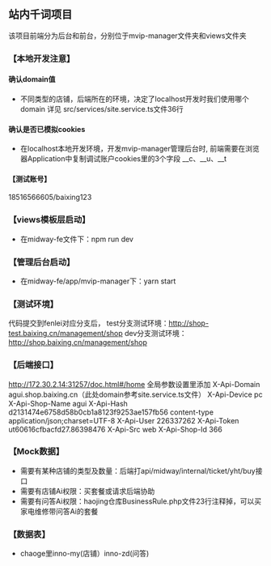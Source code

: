 ## 站内千词项目

该项目前端分为后台和前台，分别位于mvip-manager文件夹和views文件夹
 ### 【本地开发注意】
 #### 确认domain值
 - 不同类型的店铺，后端所在的环境，决定了localhost开发时我们使用哪个domain
详见 src/services/site.service.ts文件36行
#### 确认是否已模拟cookies
 - 在localhost本地开发环境，开发mvip-manager管理后台时, 前端需要在浏览器Application中复制调试账户cookies里的3个字段
__c、__u、__t
#### 【测试账号】
18516566605/baixing123

### 【views模板层启动】
- 在midway-fe文件下：npm run dev
### 【管理后台启动】
- 在midway-fe/app/mvip-manager下：yarn start
### 【测试环境】
代码提交到fenlei对应分支后，
test分支测试环境：http://shop-test.baixing.cn/management/shop
dev分支测试环境：http://shop.baixing.cn/management/shop

### 【后端接口】
http://172.30.2.14:31257/doc.html#/home
全局参数设置里添加
X-Api-Domain  agui.shop.baixing.cn（此处domain参考site.service.ts文件）
X-Api-Device  pc
X-Api-Shop-Name  agui
X-Api-Hash   d2131474e6758d58b0cb1a8123f9253ae157fb56
content-type    application/json;charset=UTF-8
X-Api-User   226337262
X-Api-Token   ut60616cfbacfd27.86398476
X-Api-Src   web
X-Api-Shop-Id  366
### 【Mock数据】
- 需要有某种店铺的类型及数量：后端打api/midway/internal/ticket/yht/buy接口
- 需要有店铺Ai权限：买套餐或请求后端协助
- 需要有问答Ai权限：haojing仓库BusinessRule.php文件23行注释掉，可以买家电维修带问答Ai的套餐

### 【数据表】
- chaoge里inno-my(店铺）inno-zd(问答)



